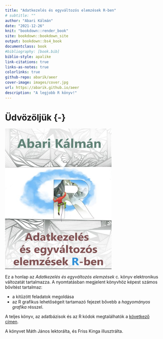 ```yaml
--- 
title: "Adatkezelés és egyváltozós elemzések R-ben"
# subtitle: ""
author: "Abari Kálmán"
date: "2021-12-26"
knit: "bookdown::render_book"
site: bookdown::bookdown_site
output: bookdown::bs4_book
documentclass: book
#bibliography: [book.bib]
biblio-style: apalike
link-citations: true
links-as-notes: true
colorlinks: true
github-repo: abarik/aeer
cover-image: images/cover.jpg
url: https://abarik.github.io/aeer
description: "A legjobb R könyv!"
---
```




# Üdvözöljük {-}

<a href="http://amzn.to/2tZkmxG"><img src="images/cover.jpg" width="350" height="460" alt="" class="cover" /></a>

Ez a honlap az *Adatkezelés és egyváltozós elemzések* c. könyv elektronikus változatát tartalmazza. A nyomtatásban megjelent könyvhöz képest számos bővítést tartalmaz: 

* a kitűzött feladatok megoldása
* az R grafikus lehetőségeit tartamazó fejezet bővebb a *hagyományos grafika* résszel.

A teljes könyv, az adatbázisok és az R kódok megtalálhatók a [következő címen](https://abarik.github.io/aeer).

A könyvet Máth János lektorálta, és Friss Kinga illusztrálta.

